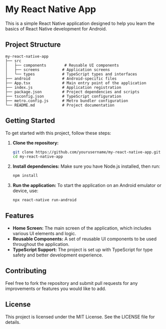 # My React Native App

This is a simple React Native application designed to help you learn the basics of React Native development for Android.

## Project Structure

```
my-react-native-app
├── src
│   ├── components        # Reusable UI components
│   ├── screens          # Application screens
│   └── types            # TypeScript types and interfaces
├── android              # Android-specific files
├── App.tsx              # Main entry point of the application
├── index.js             # Application registration
├── package.json         # Project dependencies and scripts
├── tsconfig.json        # TypeScript configuration
├── metro.config.js      # Metro bundler configuration
└── README.md            # Project documentation
```

## Getting Started

To get started with this project, follow these steps:

1. **Clone the repository:**
   ```bash
   git clone https://github.com/yourusername/my-react-native-app.git
   cd my-react-native-app
   ```

2. **Install dependencies:**
   Make sure you have Node.js installed, then run:
   ```bash
   npm install
   ```

3. **Run the application:**
   To start the application on an Android emulator or device, use:
   ```bash
   npx react-native run-android
   ```

## Features

- **Home Screen:** The main screen of the application, which includes various UI elements and logic.
- **Reusable Components:** A set of reusable UI components to be used throughout the application.
- **TypeScript Support:** The project is set up with TypeScript for type safety and better development experience.

## Contributing

Feel free to fork the repository and submit pull requests for any improvements or features you would like to add.

## License

This project is licensed under the MIT License. See the LICENSE file for details.